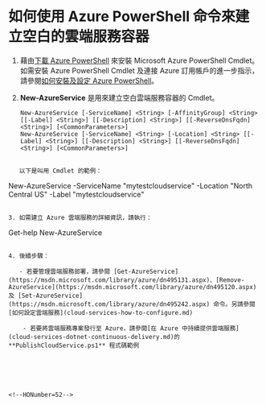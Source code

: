 ﻿<properties 
   pageTitle="如何使用 Azure PowerShell 命令來建立空白的雲端服務容器" 
   description="本文章說明如何使用 PowerShell 指令碼建立雲端服務容器，以及執行雲端服務相關的管理作業" 
   services="cloud-services" 
   documentationCenter=".net" 
   authors="cawaMS" 
   manager="" 
   editor=""/>

<tags
   ms.service="cloud-services"
   ms.devlang="dotnet"
   ms.topic="article"
   ms.tgt_pltfrm="powershell"
   ms.workload="na" 
   ms.date="02/20/2015"
   ms.author="cawa"/>

# 如何使用 Azure PowerShell 命令來建立空白的雲端服務容器
1. 藉由[下載 Azure PowerShell](http://go.microsoft.com/?linkid=9811175&clcid=0x409) 來安裝 Microsoft Azure PowerShell Cmdlet。如需安裝 Azure PowerShell Cmdlet 及連接 Azure 訂用帳戶的進一步指示，請參閱[如何安裝及設定 Azure PowerShell](install-configure-powershell.md)。

2. **New-AzureService** 是用來建立空白雲端服務容器的 Cmdlet。

    ```
    New-AzureService [-ServiceName] <String> [-AffinityGroup] <String> [[-Label] <String>] [[-Description] <String>] [[-ReverseDnsFqdn] <String>] [<CommonParameters>] 
    New-AzureService [-ServiceName] <String> [-Location] <String> [[-Label] <String>] [[-Description] <String>] [[-ReverseDnsFqdn] <String>] [<CommonParameters>]
```

   以下是叫用 Cmdlet 的範例： 
```
New-AzureService -ServiceName "mytestcloudservice" -Location "North Central US" -Label "mytestcloudservice"
```

3. 如需建立 Azure 雲端服務的詳細資訊，請執行： 
```
Get-help New-AzureService
```

4. 後續步驟：

   - 若要管理雲端服務部署，請參閱 [Get-AzureService](https://msdn.microsoft.com/library/azure/dn495131.aspx)、[Remove-AzureService](https://msdn.microsoft.com/library/azure/dn495120.aspx) 及 [Set-AzureService](https://msdn.microsoft.com/library/azure/dn495242.aspx) 命令。另請參閱[如何設定雲端服務](cloud-services-how-to-configure.md)

    - 若要將雲端服務專案發行至 Azure，請參閱[在 Azure 中持續提供雲端服務](cloud-services-dotnet-continuous-delivery.md)的 **PublishCloudService.ps1** 程式碼範例


    



<!--HONumber=52-->